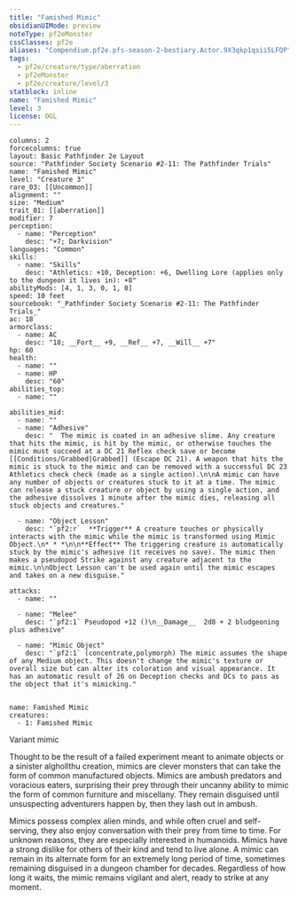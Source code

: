 ```yaml
---
title: "Famished Mimic"
obsidianUIMode: preview
noteType: pf2eMonster
cssClasses: pf2e
aliases: "Compendium.pf2e.pfs-season-2-bestiary.Actor.9X3qkp1qsii5LFQP" 
tags:
  - pf2e/creature/type/aberration
  - pf2eMonster
  - pf2e/creature/level/3
statblock: inline
name: "Famished Mimic"
level: 3
license: OGL
---
```


```statblock
columns: 2
forcecolumns: true
layout: Basic Pathfinder 2e Layout
source: "Pathfinder Society Scenario #2-11: The Pathfinder Trials"
name: "Famished Mimic"
level: "Creature 3"
rare_03: [[Uncommon]]
alignment: ""
size: "Medium"
trait_01: [[aberration]]
modifier: 7
perception:
  - name: "Perception"
    desc: "+7; Darkvision"
languages: "Common"
skills:
  - name: "Skills"
    desc: "Athletics: +10, Deception: +6, Dwelling Lore (applies only to the dungeon it lives in): +8"
abilityMods: [4, 1, 3, 0, 1, 0]
speed: 10 feet
sourcebook: "_Pathfinder Society Scenario #2-11: The Pathfinder Trials_"
ac: 18
armorclass:
  - name: AC
    desc: "18; __Fort__ +9, __Ref__ +7, __Will__ +7"
hp: 60
health:
  - name: ""
  - name: HP
    desc: "60"
abilities_top:
  - name: ""

abilities_mid:
  - name: ""
  - name: "Adhesive"
    desc: "  The mimic is coated in an adhesive slime. Any creature that hits the mimic, is hit by the mimic, or otherwise touches the mimic must succeed at a DC 21 Reflex check save or become [[Conditions/Grabbed|Grabbed]] (Escape DC 21). A weapon that hits the mimic is stuck to the mimic and can be removed with a successful DC 23 Athletics check check (made as a single action).\n\nA mimic can have any number of objects or creatures stuck to it at a time. The mimic can release a stuck creature or object by using a single action, and the adhesive dissolves 1 minute after the mimic dies, releasing all stuck objects and creatures."

  - name: "Object Lesson"
    desc: "`pf2:r`  **Trigger** A creature touches or physically interacts with the mimic while the mimic is transformed using Mimic Object.\n* * *\n\n**Effect** The triggering creature is automatically stuck by the mimic's adhesive (it receives no save). The mimic then makes a pseudopod Strike against any creature adjacent to the mimic.\n\nObject Lesson can't be used again until the mimic escapes and takes on a new disguise."

attacks:
  - name: ""

  - name: "Melee"
    desc: "`pf2:1` Pseudopod +12 ()\n__Damage__  2d8 + 2 bludgeoning plus adhesive"

  - name: "Mimic Object"
    desc: "`pf2:1` (concentrate,polymorph) The mimic assumes the shape of any Medium object. This doesn't change the mimic's texture or overall size but can alter its coloration and visual appearance. It has an automatic result of 26 on Deception checks and DCs to pass as the object that it's mimicking."
 
```

```encounter-table
name: Famished Mimic
creatures:
  - 1: Famished Mimic
```


Variant mimic

Thought to be the result of a failed experiment meant to animate objects or a sinister alghollthu creation, mimics are clever monsters that can take the form of common manufactured objects. Mimics are ambush predators and voracious eaters, surprising their prey through their uncanny ability to mimic the form of common furniture and miscellany. They remain disguised until unsuspecting adventurers happen by, then they lash out in ambush.

Mimics possess complex alien minds, and while often cruel and self-serving, they also enjoy conversation with their prey from time to time. For unknown reasons, they are especially interested in humanoids. Mimics have a strong dislike for others of their kind and tend to live alone. A mimic can remain in its alternate form for an extremely long period of time, sometimes remaining disguised in a dungeon chamber for decades. Regardless of how long it waits, the mimic remains vigilant and alert, ready to strike at any moment.
